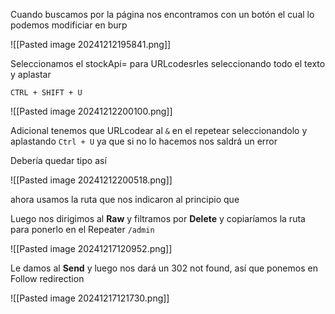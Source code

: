 
Cuando buscamos por la página nos encontramos con un botón el cual lo podemos modificiar en burp 

![[Pasted image 20241212195841.png]]

Seleccionamos el stockApi= para URLcodesrles seleccionando todo el texto y aplastar 

```
CTRL + SHIFT + U
```

![[Pasted image 20241212200100.png]]

Adicional tenemos que URLcodear al `&` en el repetear seleccionandolo y aplastando `Ctrl + U` ya que si no lo hacemos nos saldrá un error 

Debería quedar tipo así 

![[Pasted image 20241212200518.png]]

ahora usamos la ruta que nos indicaron al principio que 

Luego nos dirigimos al **Raw** y filtramos por **Delete** y copiaríamos la ruta para ponerlo en el Repeater `/admin`

![[Pasted image 20241217120952.png]]

Le damos al **Send** y luego nos dará un 302 not found, así que ponemos en Follow redirection 

![[Pasted image 20241217121730.png]]


